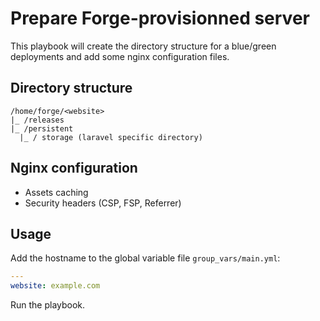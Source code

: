 # Prepare Forge-provisionned server

This playbook will create the directory structure for a blue/green deployments and add some nginx configuration files.

## Directory structure

```
/home/forge/<website>
|_ /releases
|_ /persistent
  |_ / storage (laravel specific directory)
```

## Nginx configuration

- Assets caching
- Security headers (CSP, FSP, Referrer)

## Usage

Add the hostname to the global variable file `group_vars/main.yml`:

```yml
---
website: example.com
```

Run the playbook.

